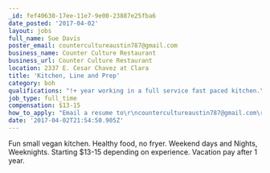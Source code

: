 ```yaml
---
_id: fef40630-17ee-11e7-9e00-23887e25fba6
date_posted: '2017-04-02'
layout: jobs
full_name: Sue Davis
poster_email: countercultureaustin787@gmail.com
business_name: Counter Culture Restaurant
business_url: Counter Culture Restaurant
location: 2337 E. Cesar Chavez at Clara
title: 'Kitchen, Line and Prep'
category: boh
qualifications: "!+ year working in a full service fast paced kitchen.\r\nKnowledge of vegan food is helpful but not necessary."
job_type: full_time
compensation: $13-15
how_to_apply: "Email a resume to\r\ncountercultureaustin787@gmail.com\r\nOr drop by a resume 2337 E.Cesar Chavez"
date: '2017-04-02T21:54:50.905Z'
---
```

Fun small vegan kitchen. Healthy food, no fryer.
Weekend days and Nights, Weeknights.
Starting $13-15 depending on experience.
Vacation pay after 1 year.
